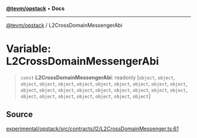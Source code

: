 [**@tevm/opstack**](../README.md) • **Docs**

***

[@tevm/opstack](../globals.md) / L2CrossDomainMessengerAbi

# Variable: L2CrossDomainMessengerAbi

> `const` **L2CrossDomainMessengerAbi**: readonly [`object`, `object`, `object`, `object`, `object`, `object`, `object`, `object`, `object`, `object`, `object`, `object`, `object`, `object`, `object`, `object`, `object`, `object`, `object`, `object`, `object`, `object`, `object`, `object`, `object`, `object`, `object`]

## Source

[experimental/opstack/src/contracts/l2/L2CrossDomainMessenger.ts:61](https://github.com/evmts/tevm-monorepo/blob/main/experimental/opstack/src/contracts/l2/L2CrossDomainMessenger.ts#L61)
